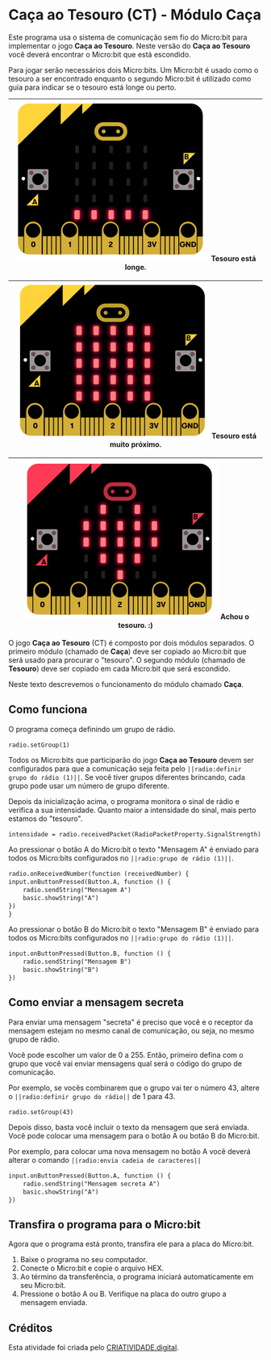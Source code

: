 # Caça ao Tesouro (CT) - Módulo Caça
Este programa usa o sistema de comunicação sem fio do Micro:bit para implementar o jogo **Caça ao Tesouro**. Neste versão do **Caça ao Tesouro** você deverá encontrar o Micro:bit que está escondido.

Para jogar serão necessários dois Micro:bits. Um Micro:bit é usado como o tesouro a ser encontrado enquanto o segundo Micro:bit é utilizado como guia para indicar se o tesouro está longe ou perto.

|![Imagem com o Microbit mostrando que o tesouro está longe](https://raw.githubusercontent.com/CRIATIVIDADEdigital/pxt-ct-caca/master/img/microbit_longe.png) Tesouro está longe.|
| :---: |

|![Imagem com o Microbit mostrando que o tesouro está perto](https://raw.githubusercontent.com/CRIATIVIDADEdigital/pxt-ct-caca/master/img/microbit_perto.png) Tesouro está muito próximo.|
| :---: |

|![Imagem com o Microbit mostrando que encontrou o tesouro](https://raw.githubusercontent.com/CRIATIVIDADEdigital/pxt-ct-caca/master/img/microbit_achou.png) Achou o tesouro. :)|
| :---: |


O jogo **Caça ao Tesouro** (CT) é composto por dois módulos separados. O primeiro módulo (chamado de **Caça**) deve ser copiado ao Micro:bit que será usado para procurar o "tesouro". O segundo módulo (chamado de **Tesouro**) deve ser copiado em cada Micro:bit que será escondido.

Neste texto descrevemos o funcionamento do módulo chamado **Caça**.

## Como funciona
O programa começa definindo um grupo de rádio.

```blocks
radio.setGroup(1)
```
Todos os Micro:bits que participarão do jogo **Caça ao Tesouro** devem ser configurados para que a comunicação seja feita pelo ```||radio:definir grupo do rádio (1)||```. Se você tiver grupos diferentes brincando, cada grupo pode usar um número de grupo diferente.

Depois da inicialização acima, o programa monitora o sinal de rádio e verifica a sua intensidade. Quanto maior a intensidade do sinal, mais perto estamos do "tesouro".

```blocks
intensidade = radio.receivedPacket(RadioPacketProperty.SignalStrength)
```

Ao pressionar o botão A do Micro:bit o texto "Mensagem A" é enviado para todos os Micro:bits configurados no ```||radio:grupo de rádio (1)||```.
```blocks
radio.onReceivedNumber(function (receivedNumber) {
input.onButtonPressed(Button.A, function () {
    radio.sendString("Mensagem A")
    basic.showString("A")
})
}
```

Ao pressionar o botão B do Micro:bit o texto "Mensagem B" é enviado para todos os Micro:bits configurados no ```||radio:grupo do rádio (1)||```.

```blocks
input.onButtonPressed(Button.B, function () {
    radio.sendString("Mensagem B")
    basic.showString("B")
})
```

## Como enviar a mensagem secreta
Para enviar uma mensagem "secreta" é preciso que você e o receptor da mensagem estejam no mesmo canal de comunicação, ou seja, no mesmo grupo de rádio. 

Você pode escolher um valor de 0 a 255. Então, primeiro defina com o grupo que você vai enviar mensagens qual será o código do grupo de comunicação.

Por exemplo, se vocês combinarem que o grupo vai ter o número 43, altere o ```||radio:definir grupo do rádio||``` de 1 para 43.

```blocks
radio.setGroup(43)
```

Depois disso, basta você incluir o texto da mensagem que será enviada. Você pode colocar uma mensagem para o botão A ou botão B do Micro:bit. 

Por exemplo, para colocar uma nova mensagem no botão A você deverá alterar o comando ```||radio:envia cadeia de caracteres||```

```blocks
input.onButtonPressed(Button.A, function () {
    radio.sendString("Mensagem secreta A")
    basic.showString("A")
})
```

## Transfira o programa para o Micro:bit
Agora que o programa está pronto, transfira ele para a placa do Micro:bit.
1. Baixe o programa no seu computador.
1. Conecte o Micro:bit e copie o arquivo HEX.
1. Ao término da transferência, o programa iniciará automaticamente em seu Micro:bit.
1. Pressione o botão A ou B. Verifique na placa do outro grupo a mensagem enviada.

## Créditos
Esta atividade foi criada pelo [CRIATIVIDADE.digital](https://criatividade.digital).
